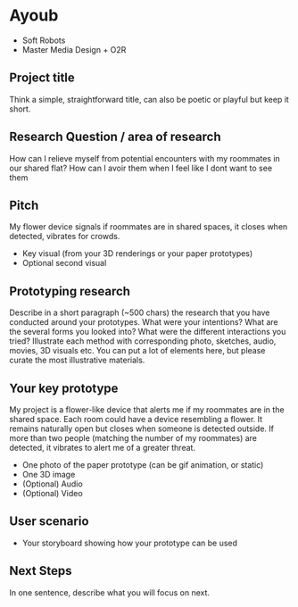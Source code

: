 # Ayoub
- Soft Robots
- Master Media Design + O2R

## Project title 
Think a simple, straightforward title, can also be poetic or playful but keep it short. 

## Research Question / area of research
How can I relieve myself from potential encounters with my roommates in our shared flat? How can I avoir them when I feel like I dont want to see them

## Pitch
My flower device signals if roommates are in shared spaces, it closes when detected, vibrates for crowds.

+ Key visual (from your 3D renderings or your paper prototypes)
+ Optional second visual

## Prototyping research
Describe in a short paragraph (~500 chars) the research that you have conducted around your prototypes. What were your intentions? What are the several forms you looked into? What were the different interactions you tried? Illustrate each method with corresponding photo, sketches, audio, movies, 3D visuals etc. You can put a lot of elements here, but please curate the most illustrative materials.

## Your key prototype
My project is a flower-like device that alerts me if my roommates are in the shared space. Each room could have a device resembling a flower. It remains naturally open but closes when someone is detected outside. If more than two people (matching the number of my roommates) are detected, it vibrates to alert me of a greater threat.

+ One photo of the paper prototype (can be gif animation, or static)
+ One 3D image 
+ (Optional) Audio
+ (Optional) Video

## User scenario
+ Your storyboard showing how your prototype can be used 

## Next Steps
In one sentence, describe what you will focus on next.
